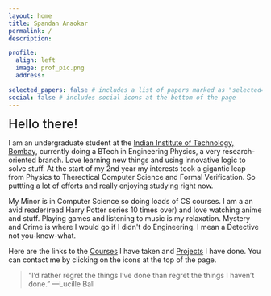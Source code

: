 ```yaml
---
layout: home
title: Spandan Anaokar
permalink: /
description:

profile:
  align: left
  image: prof_pic.png
  address:

selected_papers: false # includes a list of papers marked as "selected={true}"
social: false # includes social icons at the bottom of the page
---
```


<!-- <br> -->
<span style="font-weight:500; font-size: 25px" > Hello there!</span>

I am an undergraduate student at the [Indian Institute of Technology, Bombay](https://www.iitb.ac.in/), currently doing a BTech in Engineering Physics, a very research-oriented branch. Love learning new things and using innovative logic to solve stuff. At the start of my 2nd year my interests took a gigantic leap from Physics to Thereotical Computer Science and Formal Verification. So puttting a lot of efforts and really enjoying studying right now.

My Minor is in Computer Science so doing loads of CS courses. I am a an avid reader(read Harry Potter series 10 times over) and love watching anime and stuff. Playing games and listening to music is my relaxation. Mystery and Crime is where I would go if I didn't do Engineering. I mean a Detective not you-know-what.

Here are the links to the [Courses](/courses) I have taken and [Projects](/projects) I have done. You can contact me by clicking on the icons at the top of the page.

> “I’d rather regret the things I’ve done than regret the things I haven’t done.” —Lucille Ball
